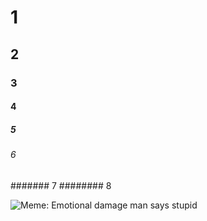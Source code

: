 # 1
## 2
### 3
#### 4
##### 5
###### 6
####### 7
######## 8


![Meme: Emotional damage man says stupid](https://imgs.search.brave.com/P3cY3NwMqV0S1Rawwnm-_gjwMfieyz-u0vSj7KegwR8/rs:fit:860:0:0:0/g:ce/aHR0cHM6Ly9pbWdz/LnNlYXJjaC5icmF2/ZS5jb20vX253QWtq/OTFQeUxSUWhKQ0hK/b01WOFhFR0d1TWV1/aXBtNjhkNks1RW14/ay9yczpmaXQ6NTAw/OjA6MDowL2c6Y2Uv/YUhSMGNITTZMeTl0/WldScC9ZUzUwWlc1/dmNpNWpiMjB2L1ls/OUVURWswYVRWZldV/VkIvUVVGQlRTOXpk/SFZ3YVdRdC9hV1Jw/YjNRdGMzUjFjR2xr/L0xtZHBaZy5naWY.gif)
